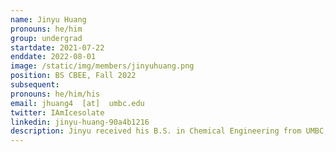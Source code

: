 ```yaml
---
name: Jinyu Huang
pronouns: he/him
group: undergrad
startdate: 2021-07-22
enddate: 2022-08-01
image: /static/img/members/jinyuhuang.png
position: BS CBEE, Fall 2022
subsequent: 
pronouns: he/him/his
email: jhuang4  [at]  umbc.edu
twitter: IAmIcesolate
linkedin: jinyu-huang-90a4b1216
description: Jinyu received his B.S. in Chemical Engineering from UMBC, majoring in Biotechnology/Bioengineering. He enjoys researching new topics and collaborating with others on projects and reports. In his free time, he loves playing the piano, composing electronic music with digital software, and mixing as a DJ on live-streamed weekly music podcasts.
---
```

